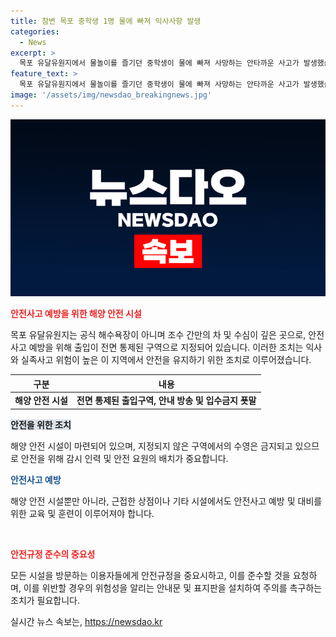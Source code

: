 ```yaml
---
title: 참변 목포 중학생 1명 물에 빠져 익사사항 발생
categories:
  - News
excerpt: >
  목포 유달유원지에서 물놀이를 즐기던 중학생이 물에 빠져 사망하는 안타까운 사고가 발생했습니다. 해당 해수욕장은 수영이 금지되어 있지만 안전 요원이나 감시 인력이 배치되지 않아 안전 사고 예방에 취약한 상태입니다. 목포해경은 정확한 경위를 조사 중이며, 해당 사고를 통해 수영 금지 규정의 중요성이 부각되고 있습니다.
feature_text: >
  목포 유달유원지에서 물놀이를 즐기던 중학생이 물에 빠져 사망하는 안타까운 사고가 발생했습니다. 해당 해수욕장은 수영이 금지되어 있지만 안전 요원이나 감시 인력이 배치되지 않아 안전 사고 예방에 취약한 상태입니다. 목포해경은 정확한 경위를 조사 중이며, 해당 사고를 통해 수영 금지 규정의 중요성이 부각되고 있습니다.
image: '/assets/img/newsdao_breakingnews.jpg'
---
```


<p><img src="/assets/img/newsdao_breakingnews.jpg" alt="firstkoreanews 속보" /></p>

<p><b><span style="color: #ee2323;">안전사고 예방을 위한 해양 안전 시설</span></b></p>

<p data-ke-size="size16">목포 유달유원지는 공식 해수욕장이 아니며 조수 간만의 차 및 수심이 깊은 곳으로, 안전사고 예방을 위해 출입이 전면 통제된 구역으로 지정되어 있습니다. 이러한 조치는 익사와 실족사고 위험이 높은 이 지역에서 안전을 유지하기 위한 조치로 이루어졌습니다. </p>

<table>
  <thead>
    <tr>
      <th style="text-align: center;">구분</th>
      <th style="text-align: center;">내용</th>
    </tr>
  </thead>
  <tbody>
    <tr>
      <td style="text-align: center;"><b>해양 안전 시설</b></td>
      <td style="text-align: center;"><b>전면 통제된 출입구역, 안내 방송 및 입수금지 푯말</b></td>
    </tr>
  </tbody>
</table>

<p><b><span style="background-color: #21538527;">안전을 위한 조치</span></b></p>

<p data-ke-size="size16">해양 안전 시설이 마련되어 있으며, 지정되지 않은 구역에서의 수영은 금지되고 있으므로 안전을 위해 감시 인력 및 안전 요원의 배치가 중요합니다.</p>

<p><b><span style="color: #1a5490;">안전사고 예방</span></b></p>

<p data-ke-size="size16">해양 안전 시설뿐만 아니라, 근접한 상점이나 기타 시설에서도 안전사고 예방 및 대비를 위한 교육 및 훈련이 이루어져야 합니다.</p>

<p data-ke-size="size16">&nbsp;</p>

<p><b><span style="color: #ee2323;">안전규정 준수의 중요성</span></b></p>

<p data-ke-size="size16">모든 시설을 방문하는 이용자들에게 안전규정을 중요시하고, 이를 준수할 것을 요청하며, 이를 위반할 경우의 위험성을 알리는 안내문 및 표지판을 설치하여 주의를 촉구하는 조치가 필요합니다.</p>
실시간 뉴스 속보는, <a href="https://newsdao.kr" rel="dofollow">https://newsdao.kr</a>


